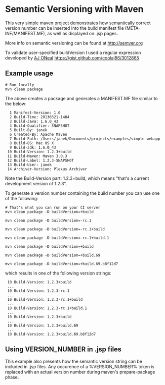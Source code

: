 Semantic Versioning with Maven
==============================

This very simple maven project demonstrates how semantically correct version number
can be inserted into the build manifest file (META-INF/MANIFEST.MF),
as well as displayed on .jsp pages.

More info on semantic versioning can be found at http://semver.org

To validate user-specified buildVersion I used a regular expression developed by [AJ ONeal](https://github.com/coolaj86) https://gist.github.com/coolaj86/3012865

Example usage
-------------

```
# Run locally
mvn clean package
```

The above creates a package and generates a MANIFEST.MF file similar to the below:

```
  1 Manifest-Version: 1.0
  2 Build-Time: 20130321-1404
  3 Build-Java: 1.6.0_43
  4 Build-Qualifier: SNAPSHOT
  5 Built-By: janek
  6 Created-By: Apache Maven
  7 Build-Path: /Users/janek/Documents/projects/examples/simple-webapp
  8 Build-OS: Mac OS X
  9 Build-Jdk: 1.6.0_43
 10 Build-Version: 1.2.3+build
 11 Build-Maven: Maven 3.0.3
 12 Build-Label: 1.2.3-SNAPSHOT
 13 Build-User: janek
 14 Archiver-Version: Plexus Archiver
```

Note the Build-Version part: 1.2.3+build, which means "that's a current development version of 1.2.3".

To generate a version number containing the build number you can use one of the following:

```
# That's what you can run on your CI server
mvn clean package -D buildVersion=+build

mvn clean package -D buildVersion=-rc.1

mvn clean package -D buildVersion=-rc.1+build

mvn clean package -D buildVersion=-rc.1+build.1

mvn clean package -D buildVersion=+build

mvn clean package -D buildVersion=+build.69

mvn clean package -D buildVersion=+build.69.b8f12d7
```

which results in one of the following version strings:

```
 10 Build-Version: 1.2.3+build
 ...
 10 Build-Version: 1.2.3-rc.1
 ...
 10 Build-Version: 1.2.3-rc.1+build
 ...
 10 Build-Version: 1.2.3-rc.1+build.1
 ...
 10 Build-Version: 1.2.3+build
 ...
 10 Build-Version: 1.2.3+build.69
 ...
 10 Build-Version: 1.2.3+build.69.b8f12d7
```

Using VERSION_NUMBER in .jsp files
----------------------------------

This example also presents how the semantic version string can be included in .jsp files.
Any occurence of a %VERSION_NUMBER% token is replaced with an actual version number during maven's prepare-package phase.
